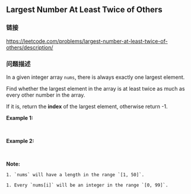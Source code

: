 ## Largest Number At Least Twice of Others  
### 链接  
https://leetcode.com/problems/largest-number-at-least-twice-of-others/description/  
### 问题描述
In a given integer array `nums`, there is always exactly one largest element.

Find whether the largest element in the array is at least twice as much as every other number in the array.

If it is, return the **index** of the largest element, otherwise return -1.

**Example 1:**

&nbsp;

**Example 2:**

&nbsp;

**Note:**

	1. `nums` will have a length in the range `[1, 50]`.
	1. Every `nums[i]` will be an integer in the range `[0, 99]`.

&nbsp;
